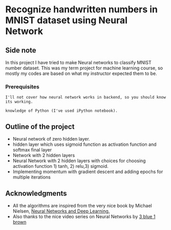 # Recognize handwritten numbers in MNIST dataset using Neural Network



## Side note 
In this project I have tried to make Neural networks to classify MNIST number dataset.
This was my term project for machine learning course, so mostly my codes are based on what my instructor expected them to be.
### Prerequisites

```
I'll not cover how neural network works in backend, so you should know its working.
```
```
knowledge of Python (I've used iPython notebook).
```
## Outline of the project
* Neural network of zero hidden layer.
* hidden layer which uses sigmoid function as activation function and softmax final layer
* Network with 2 hidden layers
* Neural Network with 2 hidden layers with choices for choosing activation function 1) tanh, 2) relu,3) sigmoid.
* Implementing momentum with gradient descent and adding epochs for multiple iterations








## Acknowledgments

* All the algorithms are inspired from the very nice book by  Michael Nielsen, [Neural Networks and Deep Learning.](http://neuralnetworksanddeeplearning.com/index.html) 
* Also thanks to the nice video series on Neural Networks by [3 blue 1 brown](https://www.youtube.com/watch?v=aircAruvnKk&list=PLZHQObOWTQDNU6R1_67000Dx_ZCJB-3pi)





